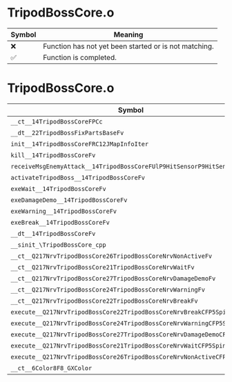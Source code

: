 # TripodBossCore.o
| Symbol | Meaning 
| ------------- | ------------- 
| :x: | Function has not yet been started or is not matching. 
| :white_check_mark: | Function is completed. 


# TripodBossCore.o
| Symbol | Decompiled? |
| ------------- | ------------- |
| `__ct__14TripodBossCoreFPCc` | :x: |
| `__dt__22TripodBossFixPartsBaseFv` | :x: |
| `init__14TripodBossCoreFRC12JMapInfoIter` | :x: |
| `kill__14TripodBossCoreFv` | :x: |
| `receiveMsgEnemyAttack__14TripodBossCoreFUlP9HitSensorP9HitSensor` | :x: |
| `activateTripodBoss__14TripodBossCoreFv` | :x: |
| `exeWait__14TripodBossCoreFv` | :x: |
| `exeDamageDemo__14TripodBossCoreFv` | :x: |
| `exeWarning__14TripodBossCoreFv` | :x: |
| `exeBreak__14TripodBossCoreFv` | :x: |
| `__dt__14TripodBossCoreFv` | :x: |
| `__sinit_\TripodBossCore_cpp` | :x: |
| `__ct__Q217NrvTripodBossCore26TripodBossCoreNrvNonActiveFv` | :x: |
| `__ct__Q217NrvTripodBossCore21TripodBossCoreNrvWaitFv` | :x: |
| `__ct__Q217NrvTripodBossCore27TripodBossCoreNrvDamageDemoFv` | :x: |
| `__ct__Q217NrvTripodBossCore24TripodBossCoreNrvWarningFv` | :x: |
| `__ct__Q217NrvTripodBossCore22TripodBossCoreNrvBreakFv` | :x: |
| `execute__Q217NrvTripodBossCore22TripodBossCoreNrvBreakCFP5Spine` | :x: |
| `execute__Q217NrvTripodBossCore24TripodBossCoreNrvWarningCFP5Spine` | :x: |
| `execute__Q217NrvTripodBossCore27TripodBossCoreNrvDamageDemoCFP5Spine` | :x: |
| `execute__Q217NrvTripodBossCore21TripodBossCoreNrvWaitCFP5Spine` | :x: |
| `execute__Q217NrvTripodBossCore26TripodBossCoreNrvNonActiveCFP5Spine` | :x: |
| `__ct__6Color8F8_GXColor` | :x: |
